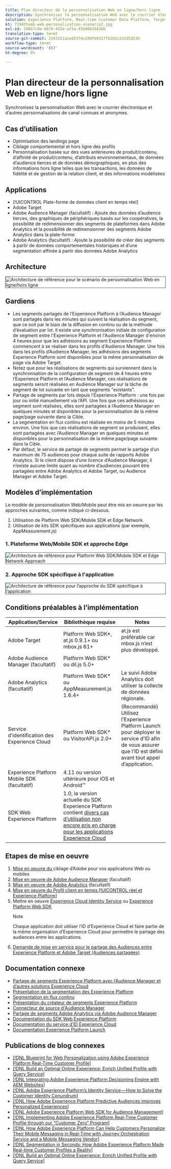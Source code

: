 ```yaml
---
title: Plan directeur de la personnalisation Web en ligne/hors ligne
description: Synchronisez la personnalisation Web avec le courrier électronique et d’autres personnalisations de canal connues et anonymes.
solution: Experience Platform, Real-time Customer Data Platform, Target, Audience Manager, Analytics, Experience Cloud Services, Data Collection
kt: 7194thumb-web-personalization-scenario2.jpg
exl-id: 29667c0e-bb79-432e-af3a-45bd0b3b43bb
translation-type: tm+mt
source-git-commit: 2343151a1ed5374c299fb9317f6282c232d5d23b
workflow-type: tm+mt
source-wordcount: '857'
ht-degree: 0%

---
```


# Plan directeur de la personnalisation Web en ligne/hors ligne

Synchronisez la personnalisation Web avec le courrier électronique et d’autres personnalisations de canal connues et anonymes.

## Cas d’utilisation

* Optimisation des landings page
* Ciblage comportemental et hors ligne des profils
* Personnalisation basée sur des vues antérieures de produit/contenu, d’affinité de produit/contenu, d’attributs environnementaux, de données d’audience tierces et de données démographiques, en plus des informations hors ligne telles que les transactions, les données de fidélité et de gestion de la relation client, et des informations modélisées

## Applications

* [!UICONTROL Plate-forme de données client en temps réel]
* Adobe Target
* Adobe Audience Manager (facultatif) : Ajoute des données d’audience tierces, des graphiques de périphériques basés sur les coopératives, la possibilité de redimensionner des segments de plateformes dans Adobe Analytics et la possibilité de redimensionner des segments Adobe Analytics dans la plate-forme
* Adobe Analytics (facultatif) : Ajoute la possibilité de créer des segments à partir de données comportementales historiques et d’une segmentation affinée à partir des données Adobe Analytics

## Architecture

<img src="assets/onoff.svg" alt="Architecture de référence pour le scénario de personnalisation Web en ligne/hors ligne" style="border:1px solid #4a4a4a" />

## Gardiens

* Les segments partagés de l’Experience Platform à l’Audience Manager sont partagés dans les minutes qui suivent la réalisation du segment, que ce soit par le biais de la diffusion en continu ou de la méthode d’évaluation par lot. Il existe une synchronisation initiale de configuration de segment entre l&#39;Experience Platform et l&#39;Audience Manager d&#39;environ 4 heures pour que les adhésions au segment Experience Platform commencent à se réaliser dans les profils d&#39;Audience Manager. Une fois dans les profils d’Audience Manager, les adhésions des segments Experience Platform sont disponibles pour la même personnalisation de page via Adobe Target.
* Notez que pour les réalisations de segments qui surviennent dans la synchronisation de la configuration de segment de 4 heures entre l’Experience Platform et l’Audience Manager, ces réalisations de segments seront réalisées en Audience Manager sur la tâche de segment de lot suivante en tant que segments &quot;existants&quot;.
* Partage de segments par lots depuis l’Experience Platform : une fois par jour ou initié manuellement via l’API. Une fois que ces adhésions au segment sont réalisées, elles sont partagées à l’Audience Manager en quelques minutes et disponibles pour la personnalisation de la même page/page suivante dans la Cible.
* La segmentation en flux continu est réalisée en moins de 5 minutes environ. Une fois que ces réalisations de segment se produisent, elles sont partagées avec l’Audience Manager en quelques minutes et disponibles pour la personnalisation de la même page/page suivante dans la Cible.
* Par défaut, le service de partage de segments permet le partage d’un maximum de 75 audiences pour chaque suite de rapports Adobe Analytics. Si le client dispose d’une licence d’Audience Manager, il n’existe aucune limite quant au nombre d’audiences pouvant être partagées entre Adobe Analytics et Adobe Target, ou Audience Manager et Adobe Target.

## Modèles d’implémentation

Le modèle de personnalisation Web/Mobile peut être mis en oeuvre par les approches suivantes, comme indiqué ci-dessous.

1. Utilisation de Platform Web SDK/Mobile SDK et Edge Network.
1. Utilisation de kits SDK spécifiques aux applications (par exemple, AppMeasurement.js)

### 1. Plateforme Web/Mobile SDK et approche Edge

<img src="assets/websdkflow.svg" alt="Architecture de référence pour Platform Web SDK/Mobile SDK et Edge Network Approach" style="border:1px solid #4a4a4a" />

### 2. Approche SDK spécifique à l&#39;application

<img src="assets/appsdkflow.png" alt="Architecture de référence pour l’approche du SDK spécifique à l’application" style="border:1px solid #4a4a4a" />

## Conditions préalables à l’implémentation

| Application/Service | Bibliothèque requise | Notes |
|---|---|---|
| Adobe Target | Platform Web SDK*, at.js 0.9.1+ ou mbox.js 61+ | at.js est préférable car mbox.js n’est plus développé. |
| Adobe Audience Manager (facultatif) | Platform Web SDK* ou dil.js 5.0+ |  |
| Adobe Analytics (facultatif) | Platform Web SDK* ou AppMeasurement.js 1.6.4+ | Le suivi Adobe Analytics doit utiliser la collecte de données régionale. |
| Service d’identification des Experience Cloud | Platform Web SDK* ou VisitorAPI.js 2.0+ | (Recommandé) Utilisez l’Experience Platform Launch pour déployer le service d’ID afin de vous assurer que l’ID est défini avant tout appel d’application. |
| Experience Platform Mobile SDK (facultatif) | 4.11 ou version ultérieure pour iOS et Android™ |  |
| SDK Web Experience Platform | 1.0, la version actuelle du SDK Experience Platform contient [divers cas d’utilisation non encore pris en charge pour les applications Experience Cloud](https://github.com/adobe/alloy/projects/5) |  |


## Etapes de mise en oeuvre

1. [Mise en oeuvre du ](https://experienceleague.adobe.com/docs/target/using/implement-target/implementing-target.html) ciblage d’Adobe pour vos applications Web ou mobiles
1. [Mise en oeuvre de Adobe Audience Manager](https://experienceleague.adobe.com/docs/audience-manager/user-guide/implementation-integration-guides/implement-audience-manager.html)  (facultatif)
1. [Mise en oeuvre de Adobe Analytics](https://experienceleague.adobe.com/docs/analytics/implementation/home.html)   (facultatif)
1. [Mise en oeuvre du Profil client en temps  [!UICONTROL réel et Experience Platform]](https://experienceleague.adobe.com/docs/platform-learn/getting-started-for-data-architects-and-data-engineers/overview.html)
1. Mettre en oeuvre [Experience Cloud Identity Service](https://experienceleague.adobe.com/docs/id-service/using/implementation/implementation-guides.html) ou [Experience Platform Web SDK](https://experienceleague.adobe.com/docs/experience-platform/edge/home.html)
   >[!NOTE]
   >
   >Chaque application doit utiliser l’ID d’Experience Cloud et faire partie de la même organisation d’Experience Cloud pour permettre le partage des audiences entre les applications.
1. [Demande de mise en service pour le partage des Audiences entre Experience Platform et Adobe Target (Audiences partagées)](https://www.adobe.com/go/audiences)

## Documentation connexe

* [Partage de segments Experience Platform avec l’Audience Manager et d’autres solutions Experience Cloud](https://experienceleague.adobe.com/docs/audience-manager/user-guide/implementation-integration-guides/integration-experience-platform/aam-aep-audience-sharing.html)
* [Présentation de la segmentation des Experience Platform](https://experienceleague.adobe.com/docs/experience-platform/segmentation/home.html)
* [Segmentation en flux continu](https://experienceleague.adobe.com/docs/experience-platform/segmentation/api/streaming-segmentation.html)
* [Présentation du créateur de segments Experience Platform](https://experienceleague.adobe.com/docs/experience-platform/segmentation/ui/overview.html)
* [Connecteur de source d&#39;Audience Manager](https://experienceleague.adobe.com/docs/experience-platform/sources/connectors/adobe-applications/audience-manager.html)
* [Partage de segments Adobe Analytics via Adobe Audience Manager](https://experienceleague.adobe.com/docs/analytics/components/segmentation/segmentation-workflow/seg-publish.html)
* [Documentation du SDK Web Experience Platform](https://experienceleague.adobe.com/docs/experience-platform/edge/home.html)
* [Documentation du service d’ID Experience Cloud](https://experienceleague.adobe.com/docs/id-service/using/home.html)
* [Documentation Experience Platform Launch](https://experienceleague.adobe.com/docs/launch/using/home.html)

## Publications de blog connexes

* [[!DNL Blueprint for Web Personalization using Adobe Experience Platform Real-Time Customer Profile]](https://medium.com/adobetech/blueprint-for-web-personalization-using-adobe-experience-platform-real-time-customer-profile-fef2ce7a4b2f)
* [[!DNL Build an Optimal Online Experience: Enrich Unified Profile with Query Service]](https://medium.com/adobetech/build-an-optimal-online-experience-enrich-unified-profile-with-query-service-8027c196ab33)
* [[!DNL Integrating Adobe Experience Platform Decisioning Engine with AEM Websites]](https://jaeness.medium.com/integrating-adobe-experience-platform-decisioning-engine-with-aem-websites-9c222acd12e2)
* [[!DNL Adobe Experience Platform’s Identity Service — How to Solve the Customer Identity Conundrum]](https://medium.com/adobetech/adobe-experience-platforms-identity-service-how-to-solve-the-customer-identity-conundrum-f95e22d16ea9)
* [[!DNL How Adobe Experience Platform Predictive Audiences improves Personalized Experiences]](https://medium.com/adobetech/how-adobe-experience-platform-predictive-audiences-improves-personalized-experiences-1f75a60cb7a3)
* [[!DNL Adobe Experience Platform Web SDK for Audience Management]](https://medium.com/adobetech/adobe-experience-platform-web-sdk-for-audience-management-751fa6d063bc)
* [[!DNL Implementing Adobe Experience Platform Real-Time Customer Profile through our “Customer Zero” Program]](https://medium.com/adobetech/implementing-adobe-experience-platform-real-time-customer-profile-through-our-customer-zero-32e7cd952896)
* [[!DNL How Adobe Experience Platform Can Help Customers Personalize Their Mobile Messaging in Real-Time with Journey Orchestration Service and a Mobile Messaging Vendor]](https://medium.com/adobetech/how-adobe-experience-platform-helped-a-client-personalize-their-mobile-messaging-in-real-time-with-7d634aefa098)
* [[!DNL Segmentation in Seconds: How Adobe Experience Platform Made Real-time Customer Profiles a Reality]](https://medium.com/adobetech/segmentation-in-seconds-how-adobe-experience-platform-made-real-time-customer-profiles-a-reality-a7a8552b0847)
* [[!DNL Build an Optimal Online Experience: Enrich Unified Profile with Query Service]](https://medium.com/adobetech/build-an-optimal-online-experience-enrich-unified-profile-with-query-service-8027c196ab33)
